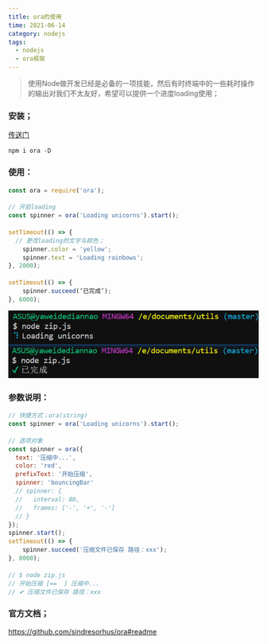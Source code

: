 ```yaml
---
title: ora的使用
time: 2021-06-14
category: nodejs
tags: 
  - nodejs
  - ora框架
---
```


> 使用Node做开发已经是必备的一项技能，然后有时终端中的一些耗时操作的输出对我们不太友好，希望可以提供一个进度loading使用；

### 安装；

[传送门](https://www.npmjs.com/package/ora)

```shell
npm i ora -D
```

### 使用：

```javascript
const ora = require('ora');

// 开启loading
const spinner = ora('Loading unicorns').start();
 
setTimeout(() => {
  // 更改loading的文字与颜色；
	spinner.color = 'yellow';
	spinner.text = 'Loading rainbows';
}, 2000);

setTimeout(() => {
	spinner.succeed(‘已完成’);
}, 6000);

```

![image-20210614101405802](assets/image-20210614101405802.png)

### 参数说明：

```javascript
// 快捷方式；ora(string)
const spinner = ora('Loading unicorns').start();

// 选项对象
const spinner = ora({
  text: '压缩中...',
  color: 'red',
  prefixText: '开始压缩',
  spinner: 'bouncingBar'
  // spinner: {
  //   interval: 80,
  //   frames: ['-', '+', '-']
  // }
});
spinner.start();
setTimeout(() => {
	spinner.succeed('压缩文件已保存 路径：xxx');
}, 8000);

// $ node zip.js 
// 开始压缩 [==  ] 压缩中...
// ✔ 压缩文件已保存 路径：xxx
```

### 官方文档；

https://github.com/sindresorhus/ora#readme

